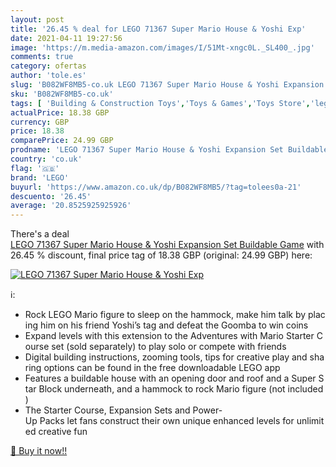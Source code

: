 ```yaml
---
layout: post
title: '26.45 % deal for LEGO 71367 Super Mario House & Yoshi Exp'
date: 2021-04-11 19:27:56
image: 'https://m.media-amazon.com/images/I/51Mt-xngc0L._SL400_.jpg'
comments: true
category: ofertas
author: 'tole.es'
slug: 'B082WF8MB5-co.uk LEGO 71367 Super Mario House & Yoshi Expansion Set...'
sku: 'B082WF8MB5-co.uk'
tags: [ 'Building & Construction Toys','Toys & Games','Toys Store','lego', ]
actualPrice: 18.38 GBP
currency: GBP
price: 18.38
comparePrice: 24.99 GBP
prodname: 'LEGO 71367 Super Mario House & Yoshi Expansion Set Buildable Game'
country: 'co.uk'
flag: '🇬🇧'
brand: 'LEGO'
buyurl: 'https://www.amazon.co.uk/dp/B082WF8MB5/?tag=tolees0a-21'
descuento: '26.45'
average: '20.8525925925926'
---
```


There's a deal [LEGO 71367 Super Mario House & Yoshi Expansion Set Buildable Game](https://www.amazon.co.uk/dp/B082WF8MB5/?tag=tolees0a-21)  with  26.45 % discount, final price tag of  18.38 GBP (original: 24.99 GBP) here:

[![LEGO 71367 Super Mario House & Yoshi Exp](https://m.media-amazon.com/images/I/51Mt-xngc0L._SL400_.jpg)](https://www.amazon.co.uk/dp/B082WF8MB5/?tag=tolees0a-21)

ℹ️:

- Rock LEGO Mario figure to sleep on the hammock, make him talk by placing him on his friend Yoshi’s tag and defeat the Goomba to win coins
- Expand levels with this extension to the Adventures with Mario Starter Course set (sold separately) to play solo or compete with friends
- Digital building instructions, zooming tools, tips for creative play and sharing options can be found in the free downloadable LEGO app
- Features a buildable house with an opening door and roof and a Super Star Block underneath, and a hammock to rock Mario figure (not included)
- The Starter Course, Expansion Sets and Power-Up Packs let fans construct their own unique enhanced levels for unlimited creative fun

[🛒 Buy it now!!](https://www.amazon.co.uk/dp/B082WF8MB5/?tag=tolees0a-21)

